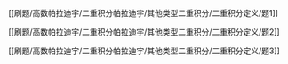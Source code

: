 

[[刷题/高数帕拉迪宇/二重积分帕拉迪宇/其他类型二重积分/二重积分定义/题1]]

[[刷题/高数帕拉迪宇/二重积分帕拉迪宇/其他类型二重积分/二重积分定义/题2]]

[[刷题/高数帕拉迪宇/二重积分帕拉迪宇/其他类型二重积分/二重积分定义/题3]]